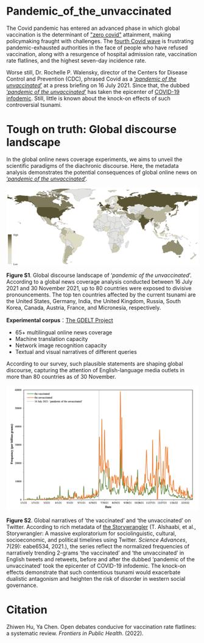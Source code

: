 # Pandemic_of_the_unvaccinated

The Covid pandemic has entered an advanced phase in which global vaccination is the determinant of ["zero covid"](https://www.bmj.com/content/374/bmj.n1794) attainment, making policymaking fraught with challenges. The [fourth Covid wave](https://www.bsg.ox.ac.uk/sites/default/files/2021-05/BSG-WP-2020-034-v3.pdf) is frustrating pandemic-exhausted authorities in the face of people who have refused vaccination, along with a resurgence of hospital admission rate, vaccination rate flatlines, and the highest seven-day incidence rate. 

Worse still, Dr. Rochelle P. Walensky, director of the Centers for Disease Control and Prevention (CDC), phrased Covid as a [‘_pandemic of the unvaccinated_’](https://www.whitehouse.gov/briefing-room/press-briefings/2021/07/16/press-briefing-by-white-house-covid-19-response-team-and-public-health-officials-45/) at a press briefing on 16 July 2021. Since that, the dubbed [‘_pandemic of the unvaccinated_’](https://www.whitehouse.gov/briefing-room/press-briefings/2021/07/16/press-briefing-by-white-house-covid-19-response-team-and-public-health-officials-45/) has taken the epicenter of [COVID-19 infodemic](https://www.who.int/docs/default-source/coronaviruse/situation-reports/20200202-sitrep-13-ncov-v3.pdf). Still, little is known about the knock-on effects of such controversial tsunami. 

# Tough on truth: Global discourse landscape
In the global online news coverage experiments, we aims to unveil the scientific paradigms of the diachronic discourse. Here, the metadata analysis demonstrates the potential consequences of global online news on [‘_pandemic of the unvaccinated_’](https://www.whitehouse.gov/briefing-room/press-briefings/2021/07/16/press-briefing-by-white-house-covid-19-response-team-and-public-health-officials-45/).

![image](Global%20discourse%20landscape.png)

**Figure S1**. Global discourse landscape of ‘_pandemic of the unvaccinated_’. According to a global news coverage analysis conducted between 16 July 2021 and 30 November 2021, up to 80 countries were exposed to divisive pronouncements. The top ten countries affected by the current tsunami are the United States, Germany, India, the United Kingdom, Russia, South Korea, Canada, Austria, France, and Micronesia, respectively.

**Experimental corpus**：[The GDELT Project](https://www.gdeltproject.org/)
* 65+ multilingual online news coverage
* Machine translation capacity
* Network image recognition capacity
* Textual and visual narratives of different queries

According to our survey, such plausible statements are shaping global discourse, capturing the attention of English-language media outlets in more than 80 countries as of 30 November.

![image](%E2%80%98pandemic%20of%20the%20unvaccinated%E2%80%99_Twitter_300DPI.png)

**Figure S2**. Global narratives of ‘the vaccinated’ and ‘the unvaccinated’ on Twitter. According to rich metadata of [the Storywrangler](https://storywrangling.org/) (T. Alshaabi, et al., Storywrangler: A massive exploratorium for sociolinguistic, cultural, socioeconomic, and political timelines using Twitter. _Science Advances_, 7(29): eabe6534, 2021.), the series reflect the normalized frequencies of narratively trending 2-grams ‘the vaccinated’ and ‘the unvaccinated’ in English tweets and retweets, before and after the dubbed ‘pandemic of the unvaccinated’ took the epicenter of COVID-19 infodemic. The knock-on effects demonstrate that such contentious tsunami would exacerbate dualistic antagonism and heighten the risk of disorder in western social governance.

# Citation
Zhiwen Hu, Ya Chen. Open debates conducive for vaccination rate flatlines: a systematic review. _Frontiers in Public Health_. (2022).
